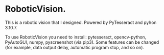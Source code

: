 # RoboticVision.
This is a robotic vision that I designed. Powered by PyTesseract and pyhon 3.10.7.

To use RoboticVision you need to install: pytesseract, opencv-python, PyAutoGUI, numpy, pyscreenshot (via pip3).
Some features can be changed (for example, data output delay, automatic program stop, and so on).
